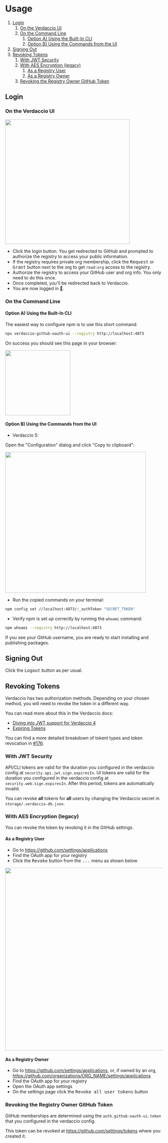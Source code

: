 # Usage

1. [Login](#login)
   1. [On the Verdaccio UI](#on-the-verdaccio-ui)
   2. [On the Command Line](#on-the-command-line)
      1. [Option A) Using the Built-In CLI](#option-a-using-the-built-in-cli)
      2. [Option B) Using the Commands from the UI](#option-b-using-the-commands-from-the-ui)
2. [Signing Out](#signing-out)
3. [Revoking Tokens](#revoking-tokens)
   1. [With JWT Security](#with-jwt-security)
   2. [With AES Encryption (legacy)](#with-aes-encryption-legacy)
      1. [As a Registry User](#as-a-registry-user)
      2. [As a Registry Owner](#as-a-registry-owner)
   3. [Revoking the Registry Owner GitHub Token](#revoking-the-registry-owner-github-token)

## Login

### On the Verdaccio UI

<img src="screenshots/authorize.png" width="398" />

- Click the login button. You get redirected to GitHub and prompted to authorize
  the registry to access your public information.
- If the registry requires private org membership, click the <kbd>Request</kbd>
  or <kbd>Grant</kbd> button next to the org to get `read:org` access to the
  registry.
- Authorize the registry to access your GitHub user and org info. You only need
  to do this once.
- Once completed, you'll be redirected back to Verdaccio.
- You are now logged in 🎉.

### On the Command Line

#### Option A) Using the Built-In CLI

The easiest way to configure npm is to use this short command:

```bash
npx verdaccio-github-oauth-ui --registry http://localhost:4873
```

On success you should see this page in your browser:

<img src="screenshots/all-done.png" width="208" />

#### Option B) Using the Commands from the UI

- Verdaccio 5:

Open the "Configuration" dialog and click "Copy to clipboard":

<img src="screenshots/configuration-dialog.png" width="450" />

- Run the copied commands on your terminal:

```bash
npm config set //localhost:4873/:_authToken "SECRET_TOKEN"
```

- Verify npm is set up correctly by running the `whoami` command:

```bash
npm whoami --registry http://localhost:4873
```

If you see your GitHub username, you are ready to start installing and
publishing packages.

## Signing Out

Click the <kbd>Logout</kbd> button as per usual.

## Revoking Tokens

Verdaccio has two authorization methods. Depending on your chosen method, you
will need to revoke the token in a different way.

You can read more about this in the Verdaccio docs:

- [Diving into JWT support for Verdaccio 4](https://verdaccio.org/blog/2019/04/19/diving-into-jwt-support-for-verdaccio-4)
- [Expiring Tokens](https://verdaccio.org/docs/best/#expiring-tokens)

You can find a more detailed breakdown of tokent types and token revocation in
[#176](https://github.com/n4bb12/verdaccio-github-oauth-ui/issues/176).

### With JWT Security

API/CLI tokens are valid for the duration you configured in the verdaccio config
at `security.api.jwt.sign.expiresIn`. UI tokens are valid for the duration you
configured in the verdaccio config at `security.web.sign.expiresIn`. After this
period, tokens are automatically invalid.

You can revoke **all** tokens for **all** users by changing the Verdaccio secret
in `storage/.verdaccio-db.json`.

### With AES Encryption (legacy)

You can revoke the token by revoking it in the GitHub settings.

#### As a Registry User

- Go to https://github.com/settings/applications
- Find the OAuth app for your registry
- Click the <kbd>Revoke</kbd> button from the <kbd>...</kbd> menu as shown below

<img src="screenshots/revoke.png" width="584" />

#### As a Registry Owner

- Go to https://github.com/settings/applications, or, if owned by an org,
  https://github.com/organizations/ORG_NAME/settings/applications
- Find the OAuth app for your registry
- Open the OAuth app settings
- On the settings page click the <kbd>Revoke all user tokens</kbd> button

### Revoking the Registry Owner GitHub Token

GitHub memberships are determined using the `auth.github-oauth-ui.token` that
you configured in the verdaccio config.

This token can be revoked at https://github.com/settings/tokens where you
created it.
